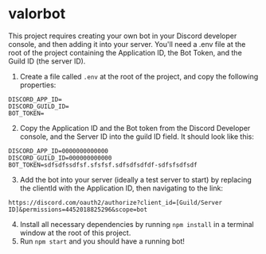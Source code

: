 # valorbot

This project requires creating your own bot in your Discord developer console, and then adding it into your server. You'll need a .env file at the root of the project containing the Application ID, the Bot Token, and the Guild ID (the server ID).

1. Create a file called `.env` at the root of the project, and copy the following properties:
```
DISCORD_APP_ID=
DISCORD_GUILD_ID=
BOT_TOKEN=
```
2. Copy the Application ID and the Bot token from the Discord Developer console, and the Server ID into the guild ID field. It should look like this:
```
DISCORD_APP_ID=0000000000000
DISCORD_GUILD_ID=000000000000
BOT_TOKEN=sdfsdfssdfsf.sfsfsf.sdfsdfsdfdf-sdfsfsdfsdf
```
3. Add the bot into your server (ideally a test server to start) by replacing the clientId with the Application ID, then navigating to the link:
```
https://discord.com/oauth2/authorize?client_id=[Guild/Server ID]&permissions=4452018825296&scope=bot
```
4. Install all necessary dependencies by running `npm install` in a terminal window at the root of this project.
5. Run `npm start` and you should have a running bot!